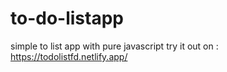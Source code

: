 # to-do-listapp
simple to list app with pure javascript
try it out on : https://todolistfd.netlify.app/
